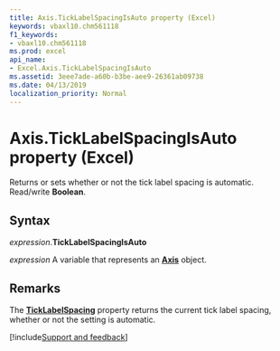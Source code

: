```yaml
---
title: Axis.TickLabelSpacingIsAuto property (Excel)
keywords: vbaxl10.chm561118
f1_keywords:
- vbaxl10.chm561118
ms.prod: excel
api_name:
- Excel.Axis.TickLabelSpacingIsAuto
ms.assetid: 3eee7ade-a60b-b3be-aee9-26361ab09738
ms.date: 04/13/2019
localization_priority: Normal
---
```



# Axis.TickLabelSpacingIsAuto property (Excel)

Returns or sets whether or not the tick label spacing is automatic. Read/write **Boolean**.


## Syntax

_expression_.**TickLabelSpacingIsAuto**

_expression_ A variable that represents an **[Axis](Excel.Axis(object).md)** object.


## Remarks

The **[TickLabelSpacing](Excel.Axis.TickLabelSpacing.md)** property returns the current tick label spacing, whether or not the setting is automatic.



[!include[Support and feedback](~/includes/feedback-boilerplate.md)]
